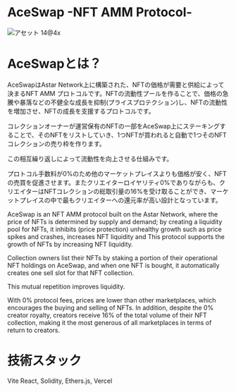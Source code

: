 # AceSwap -NFT AMM Protocol-
![アセット 14@4x](https://user-images.githubusercontent.com/51313744/200154649-a7559efe-30d7-4ac5-829b-fa4fa95a7264.png)


# AceSwapとは？
AceSwapはAstar Network上に構築された、NFTの価格が需要と供給によって決まるNFT AMM プロトコルです。NFTの流動性プールを作ることで、価格の急騰や暴落などの不健全な成長を抑制(プライスプロテクション)し、NFTの流動性を増加させ、NFTの成長を支援するプロトコルです。

コレクションオーナーが運営保有のNFTの一部をAceSwap上にステーキングすることで、そのNFTをリストしていき、1つNFTが買われると自動で1つそのNFTコレクションの売り枠を作ります。

この相互繰り返しによって流動性を向上させる仕組みです。

プロトコル手数料が0%のため他のマーケットプレイスよりも価格が安く、NFTの売買を促進させます。またクリエイターロイヤリティ0%でありながらも、クリエイターはNFTコレクションの総取引量の16%を受け取ることができ、マーケットプレイスの中で最もクリエイターへの還元率が高い設計となっています。


AceSwap is an NFT AMM protocol built on the Astar Network, where the price of NFTs is determined by supply and demand; by creating a liquidity pool for NFTs, it inhibits (price protection) unhealthy growth such as price spikes and crashes, increases NFT liquidity and This protocol supports the growth of NFTs by increasing NFT liquidity.

Collection owners list their NFTs by staking a portion of their operational NFT holdings on AceSwap, and when one NFT is bought, it automatically creates one sell slot for that NFT collection.

This mutual repetition improves liquidity.

With 0% protocol fees, prices are lower than other marketplaces, which encourages the buying and selling of NFTs. In addition, despite the 0% creator royalty, creators receive 16% of the total volume of their NFT collection, making it the most generous of all marketplaces in terms of return to creators.

# 技術スタック
Vite React, Solidity, Ethers.js, Vercel
